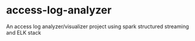 # access-log-analyzer
An access log analyzer/visualizer project using spark structured streaming and ELK stack
